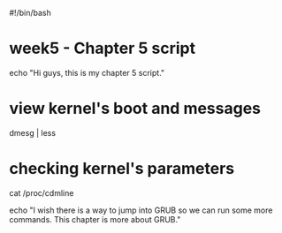 #!/bin/bash
# week5 - Chapter 5 script

echo "Hi guys, this is my chapter 5 script."

# view kernel's boot and messages
dmesg | less

# checking kernel's parameters
cat /proc/cdmline

echo "I wish there is a way to jump into GRUB so we can run some more commands. This chapter is more about GRUB."

